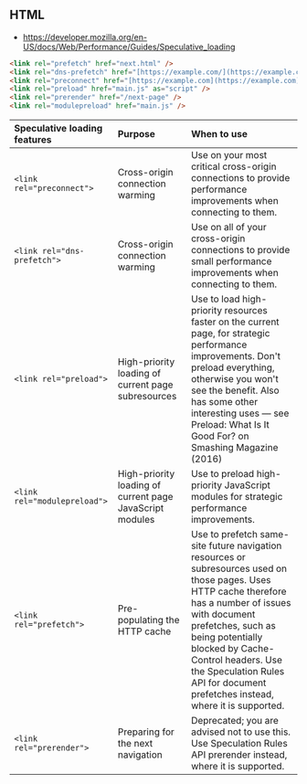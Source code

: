 ## HTML

- https://developer.mozilla.org/en-US/docs/Web/Performance/Guides/Speculative_loading

```html
<link rel="prefetch" href="next.html" />
<link rel="dns-prefetch" href="[https://example.com/](https://example.com/)" />
<link rel="preconnect" href="[https://example.com](https://example.com)" />
<link rel="preload" href="main.js" as="script" />
<link rel="prerender" href="/next-page" />
<link rel="modulepreload" href="main.js" />
````

| Speculative loading features | Purpose | When to use |
| :--- | :--- | :--- |
| `<link rel="preconnect">` | Cross-origin connection warming | Use on your most critical cross-origin connections to provide performance improvements when connecting to them. |
| `<link rel="dns-prefetch">` | Cross-origin connection warming | Use on all of your cross-origin connections to provide small performance improvements when connecting to them. |
| `<link rel="preload">` | High-priority loading of current page subresources | Use to load high-priority resources faster on the current page, for strategic performance improvements. Don't preload everything, otherwise you won't see the benefit. Also has some other interesting uses — see Preload: What Is It Good For? on Smashing Magazine (2016) |
| `<link rel="modulepreload">` | High-priority loading of current page JavaScript modules | Use to preload high-priority JavaScript modules for strategic performance improvements. |
| `<link rel="prefetch">` | Pre-populating the HTTP cache | Use to prefetch same-site future navigation resources or subresources used on those pages. Uses HTTP cache therefore has a number of issues with document prefetches, such as being potentially blocked by Cache-Control headers. Use the Speculation Rules API for document prefetches instead, where it is supported. |
| `<link rel="prerender">` | Preparing for the next navigation | Deprecated; you are advised not to use this. Use Speculation Rules API prerender instead, where it is supported. |
